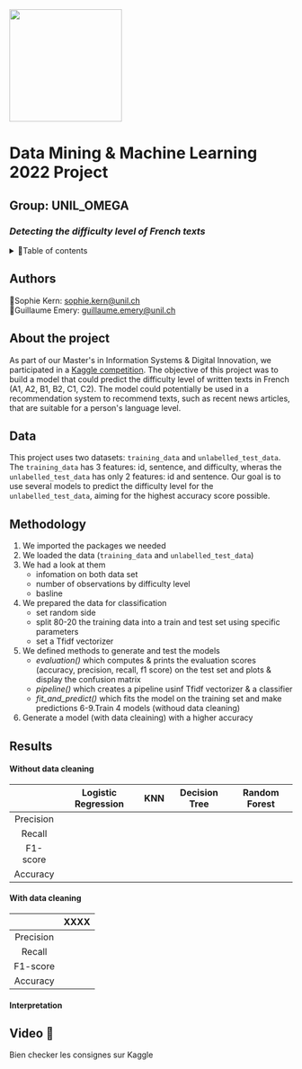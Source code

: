 <img src = 'https://upload.wikimedia.org/wikipedia/commons/thumb/7/77/Logo_HEC_Lausanne.png/640px-Logo_HEC_Lausanne.png' width="200">

# **Data Mining & Machine Learning 2022 Project**
## Group: UNIL_OMEGA 
### *Detecting the difficulty level of French texts* 

<!--TABLE OF CONTENTS --> 
<details>
  <summary>📂Table of contents</summary>
  <ol>
    </li>
    <li><a href="#authors">Authors</a></li>
    <li><a href="#about-the-project">About the project</a></li>
    <li><a href="#data">Data</a></li>
    <li><a href="#methodology">Methodology</a></li>
    <li><a href="#results">Results</a></li>
        <ul>
        <li><a href="#without-data-cleaning">Without data cleaning</a></li>
      </ul>
      <ul>
        <li><a href="#with-data-cleaning">With data cleaning</a></li>
      </ul>
        <ul>
        <li><a href="#interpretation">Interpretation</a></li>
      </ul>
    <li><a href="#video">Video</a></li>
  </ol>
</details>

## Authors
🐉Sophie Kern: sophie.kern@unil.ch  
🦖Guillaume Emery: guillaume.emery@unil.ch

## About the project
As part of our Master's in Information Systems & Digital Innovation, we participated in a [Kaggle competition](https://www.kaggle.com/competitions/detecting-french-texts-difficulty-level-2022). The objective of this project was to build a model that could predict the difficulty level of written texts in French (A1, A2, B1, B2, C1, C2). The model could potentially be used in a recommendation system to recommend texts, such as recent news articles, that are suitable for a person's language level.

## Data
This project uses two datasets: `training_data` and `unlabelled_test_data`. The `training_data` has 3 features: id, sentence, and difficulty, wheras the `unlabelled_test_data` has only 2 features: id and sentence. Our goal is to use several models to predict the difficulty level for the `unlabelled_test_data`, aiming for the highest accuracy score possible.

## Methodology
1. We imported the packages we needed
2. We loaded the data (`training_data` and `unlabelled_test_data`)
3. We had a look at them 
   - infomation on both data set
   - number of observations by difficulty level
   - basline
4. We prepared the data for classification 
   - set random side
   - split 80-20 the training data into a train and test set using specific parameters 
   - set a Tfidf vectorizer
5. We defined methods to generate and test the models
   - *evaluation()* which computes & prints the evaluation scores (accuracy, precision, recall, f1 score) on the test set and plots & display the confusion matrix
   - *pipeline()* which creates a pipeline usinf Tfidf vectorizer & a classifier
   - *fit_and_predict()* which fits the model on the training set and make predictions
6-9.Train 4 models (withoud data cleaning)
10. Generate a model (with data cleaining) with a higher accuracy
## Results 

#### Without data cleaning
||Logistic Regression|KNN|Decision Tree|Random Forest|
| :---: | :---: | :---: | :---: | :---: | 
|Precision|||||
|Recall|||||
|F1-score|||||
|Accuracy |||||

#### With data cleaning
||XXXX|
| :---: |:---: |
|Precision||
|Recall||
|F1-score||
|Accuracy ||

#### Interpretation

## Video 🎥 



Bien checker les consignes sur Kaggle

